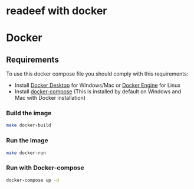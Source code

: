 readeef with docker
===================

# Docker

## Requirements

To use this docker compose file you should comply with this requirements:

* Install [Docker Desktop](https://www.docker.com/products/docker-desktop) for Windows/Mac or [Docker Engine](https://docs.docker.com/install/linux/docker-ce/ubuntu/#install-docker-ce) for Linux  
* Install [docker-compose](https://docs.docker.com/compose/install/) (This is installed by default on Windows and Mac with Docker installation)

### Build the image
```bash
make docker-build
```

### Run the image
```bash
make docker-run
```

### Run with Docker-compose

```bash
docker-compose up -d
```
